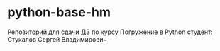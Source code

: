 # python-base-hm

Репозиторий для сдачи ДЗ по курсу Погружение в Python
студент: Стукалов Сергей Владимирович
